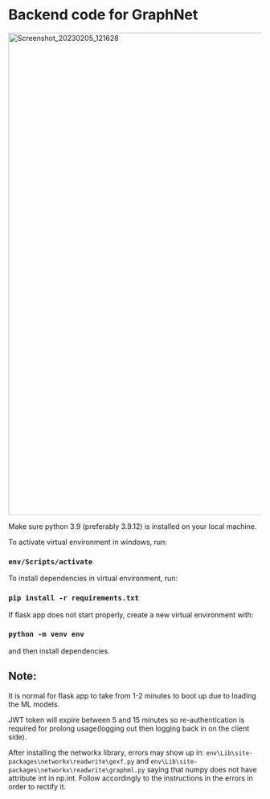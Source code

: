 # Backend code for GraphNet

<img width="960" alt="Screenshot_20230205_121628" src="https://user-images.githubusercontent.com/110110916/216781715-7bf5ab95-0c67-4fef-b954-a703afb69cd7.png">

Make sure python 3.9 (preferably 3.9.12) is installed on your local machine.

To activate virtual environment in windows, run:

### `env/Scripts/activate`

To install dependencies in virtual environment, run:

### `pip install -r requirements.txt`

If flask app does not start properly, create a new virtual environment with:

### `python -m venv env`
and then install dependencies.

## Note:

It is normal for flask app to take from 1-2 minutes to boot up due to loading the ML models.

JWT token will expire between 5 and 15 minutes so re-authentication is required for prolong usage(logging out then logging back in on the client side).

After installing the networkx library, errors may show up in:
`env\Lib\site-packages\networkx\readwrite\gexf.py` and 
`env\Lib\site-packages\networkx\readwrite\graphml.py`
saying that numpy does not have attribute int in np.int.
Follow accordingly to the instructions in the errors in order to rectify it.
